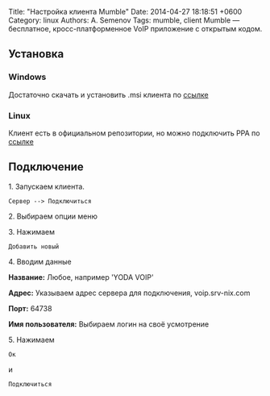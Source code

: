 Title: "Настройка клиента Mumble"
Date: 2014-04-27 18:18:51 +0600
Category: linux
Authors: A. Semenov
Tags: mumble, client
Mumble — бесплатное, кросс-платформенное VoIP приложение с открытым кодом.

<!--more-->

## Установка

### Windows

Достаточно скачать и установить .msi клиента по [ссылке][l00]

### Linux

Клиент есть в официальном репозитории, но можно подключить PPA по [ссылке][l01]

## Подключение

1\. Запускаем клиента.

    Сервер --> Подключиться

2\. Выбираем опции меню

3\. Нажимаем 

    Добавить новый

4\. Вводим данные

**Название:** Любое, например 'YODA VOIP'

**Адрес:** Указываем адрес сервера для подключения, voip.srv-nix.com

**Порт:** 64738

**Имя пользователя:** Выбираем логин на своё усмотрение

5\. Нажимаем

    Ок  

и

    Подключиться

[l00]: http://mumble.sourceforge.net/Installing_Mumble#Windows
[l01]: http://mumble.sourceforge.net/Installing_Mumble#Ubuntu
